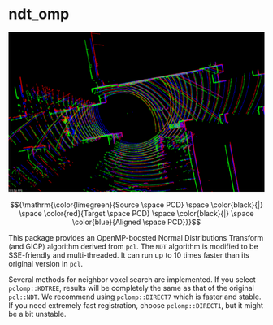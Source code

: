 # ndt_omp

![ndt_omp](data/ndt_omp.png)

$${\mathrm{\color{limegreen}{Source \space PCD} \space \color{black}{|} \space \color{red}{Target \space PCD} \space \color{black}{|} \space \color{blue}{Aligned \space PCD}}}$$

This package provides an OpenMP-boosted Normal Distributions Transform (and GICP) algorithm derived from `pcl`. The `NDT` algorithm is modified to be SSE-friendly and multi-threaded. It can run up to 10 times faster than its original version in `pcl`.

Several methods for neighbor voxel search are implemented. If you select `pclomp::KDTREE`, results will be completely the same as that of the original `pcl::NDT`. We recommend using `pclomp::DIRECT7` which is faster and stable. If you need extremely fast registration, choose `pclomp::DIRECT1`, but it might be a bit unstable.